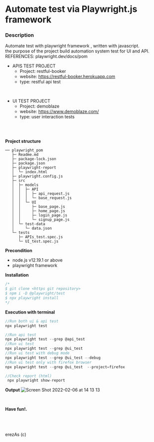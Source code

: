 # Automate test via Playwright.js framework

### **Description** 
Automate test with playwright framework , written with javascript.\
the purpose of the project build automation system test for UI and API.\
REFERENCES: playwright.dev/docs/pom

- APIS TEST PROJECT
  - Project: restful-booker
  - website: https://restful-booker.herokuapp.com
  - type: restful api test 

 <BR>

- UI TEST PROJECT
  - Project: demoblaze
  - website: https://www.demoblaze.com/
  - type: user interaction tests
  
 <BR>
 <BR>

**Project structure**
```
── playwright_pom
   ├─ Readme.md
   ├─ package-lock.json
   ├─ package.json
   ├─ playwright-report
   │  └─ index.html
   ├─ playwright.config.js
   ├─ src
   │  ├─ models
   │  │  ├─ API
   │  │  │  ├─ api_request.js
   │  │  │  └─ base_request.js
   │  │  └─ UI
   │  │     ├─ base_page.js
   │  │     ├─ home_page.js
   │  │     ├─ login_page.js
   │  │     └─ signup_page.js
   │  └─ test-data
   │     └─ data.json
   └─ tests
      ├─ APIs_test.spec.js
      └─ UI_test.spec.js
```
 
 **Precondition**
 - node.js v12.19.1 or above
 - playwright framework

**Installation**
```js
/*
$ git clone <https git repository>
$ npm i -D @playwright/test
$ npx playwright install
*/
```
**Execution with terminal**
```js
//Run both ui & api test
npx playwright test

//Run api test 
npx playwright test --grep @api_test
//Run ui test 
npx playwright test --grep @ui_test 
//Run ui test with debug mode
npx playwright test --grep @ui_test --debug
//Run ui test only with firefox browser
npx playwright test --grep @ui_test  --project=firefox 

//Check report (html)
 npx playwright show-report

```

**Output**
![Screen Shot 2022-02-06 at 14 13 13](https://user-images.githubusercontent.com/33747218/152680215-b2187098-03fc-46a9-9943-c141ef8de6ac.png)

<BR>

**Have fun!.**

<BR>
<BR>
<BR>
erezAs (c)
